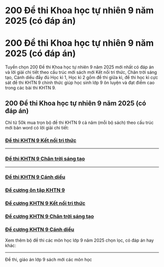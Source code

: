 # 200 Đề thi Khoa học tự nhiên 9 năm 2025 (có đáp án)

# 200 Đề thi Khoa học tự nhiên 9 năm 2025 (có đáp án)

Tuyển chọn 200 Đề thi Khoa học tự nhiên 9 năm 2025 mới nhất có đáp án và lời giải chi tiết theo cấu trúc mới sách mới Kết nối tri thức, Chân trời sáng tạo, Cánh diều đầy đủ Học kì 1, Học kì 2 gồm đề thi giữa kì, đề thi học kì cực sát đề thi KHTN 9 chính thức giúp học sinh lớp 9 ôn luyện và đạt điểm cao trong các bài thi KHTN 9.

## 200 Đề thi Khoa học tự nhiên 9 năm 2025 (có đáp án)

Chỉ từ 50k mua trọn bộ đề thi KHTN 9 cả năm (mỗi bộ sách) theo cấu trúc mới bản word có lời giải chi tiết:

### [**Đề thi KHTN 9 Kết nối tri thức**](https://vietjack.com/de-kiem-tra-lop-9/de-thi-khoa-hoc-tu-nhien-9-ket-noi-tri-thuc.jsp)

* * *

### [**Đề thi KHTN 9 Chân trời sáng tạo**](https://vietjack.com/de-kiem-tra-lop-9/de-thi-khoa-hoc-tu-nhien-9-chan-troi-sang-tao.jsp)

* * *

### [**Đề thi KHTN 9 Cánh diều**](https://vietjack.com/de-kiem-tra-lop-9/de-thi-khoa-hoc-tu-nhien-9-canh-dieu.jsp)

### [**Đề cương ôn tập KHTN 9**](https://vietjack.com/de-kiem-tra-lop-9/de-cuong-on-tap-khtn-lop-9.jsp)

### [**Đề cương KHTN 9 Kết nối tri thức**](https://vietjack.com/de-kiem-tra-lop-9/de-cuong-on-tap-khtn-lop-9-ket-noi-tri-thuc.jsp)

### [**Đề cương KHTN 9 Chân trời sáng tạo**](https://vietjack.com/de-kiem-tra-lop-9/de-cuong-on-tap-khtn-lop-9-chan-troi-sang-tao.jsp)

### [**Đề cương KHTN 9 Cánh diều**](https://vietjack.com/de-kiem-tra-lop-9/de-cuong-on-tap-khtn-lop-9-canh-dieu.jsp)

Xem thêm bộ đề thi các môn học lớp 9 năm 2025 chọn lọc, có đáp án hay khác:

* * *

Đề thi, giáo án lớp 9 sách mới các môn học
